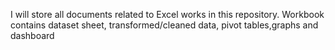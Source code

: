 I will store all documents related to Excel works in this repository.
Workbook contains dataset sheet, transformed/cleaned data, pivot tables,graphs and dashboard
